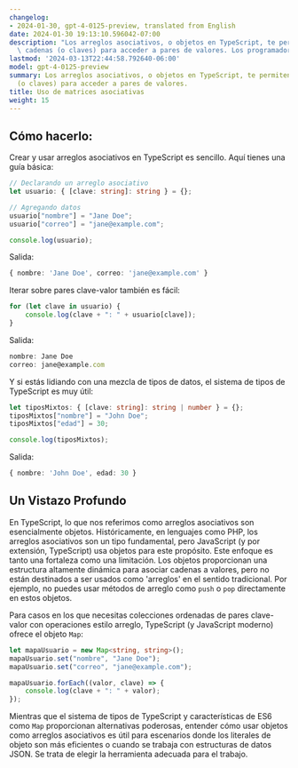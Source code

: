 ```yaml
---
changelog:
- 2024-01-30, gpt-4-0125-preview, translated from English
date: 2024-01-30 19:13:10.596042-07:00
description: "Los arreglos asociativos, o objetos en TypeScript, te permiten usar\
  \ cadenas (o claves) para acceder a pares de valores. Los programadores los utilizan\u2026"
lastmod: '2024-03-13T22:44:58.792640-06:00'
model: gpt-4-0125-preview
summary: Los arreglos asociativos, o objetos en TypeScript, te permiten usar cadenas
  (o claves) para acceder a pares de valores.
title: Uso de matrices asociativas
weight: 15
---
```


## Cómo hacerlo:
Crear y usar arreglos asociativos en TypeScript es sencillo. Aquí tienes una guía básica:

```TypeScript
// Declarando un arreglo asociativo
let usuario: { [clave: string]: string } = {};

// Agregando datos
usuario["nombre"] = "Jane Doe";
usuario["correo"] = "jane@example.com";

console.log(usuario);
```

Salida:

```TypeScript
{ nombre: 'Jane Doe', correo: 'jane@example.com' }
```

Iterar sobre pares clave-valor también es fácil:

```TypeScript
for (let clave in usuario) {
    console.log(clave + ": " + usuario[clave]);
}
```

Salida:

```TypeScript
nombre: Jane Doe
correo: jane@example.com
```

Y si estás lidiando con una mezcla de tipos de datos, el sistema de tipos de TypeScript es muy útil:

```TypeScript
let tiposMixtos: { [clave: string]: string | number } = {};
tiposMixtos["nombre"] = "John Doe";
tiposMixtos["edad"] = 30;

console.log(tiposMixtos);
```

Salida:

```TypeScript
{ nombre: 'John Doe', edad: 30 }
```

## Un Vistazo Profundo
En TypeScript, lo que nos referimos como arreglos asociativos son esencialmente objetos. Históricamente, en lenguajes como PHP, los arreglos asociativos son un tipo fundamental, pero JavaScript (y por extensión, TypeScript) usa objetos para este propósito. Este enfoque es tanto una fortaleza como una limitación. Los objetos proporcionan una estructura altamente dinámica para asociar cadenas a valores, pero no están destinados a ser usados como 'arreglos' en el sentido tradicional. Por ejemplo, no puedes usar métodos de arreglo como `push` o `pop` directamente en estos objetos.

Para casos en los que necesitas colecciones ordenadas de pares clave-valor con operaciones estilo arreglo, TypeScript (y JavaScript moderno) ofrece el objeto `Map`:

```TypeScript
let mapaUsuario = new Map<string, string>();
mapaUsuario.set("nombre", "Jane Doe");
mapaUsuario.set("correo", "jane@example.com");

mapaUsuario.forEach((valor, clave) => {
    console.log(clave + ": " + valor);
});
```

Mientras que el sistema de tipos de TypeScript y características de ES6 como `Map` proporcionan alternativas poderosas, entender cómo usar objetos como arreglos asociativos es útil para escenarios donde los literales de objeto son más eficientes o cuando se trabaja con estructuras de datos JSON. Se trata de elegir la herramienta adecuada para el trabajo.
